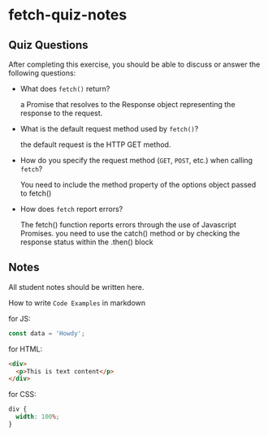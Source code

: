 # fetch-quiz-notes

## Quiz Questions

After completing this exercise, you should be able to discuss or answer the following questions:

- What does `fetch()` return?

  a Promise that resolves to the Response object representing the response to the request.

- What is the default request method used by `fetch()`?

  the default request is the HTTP GET method.

- How do you specify the request method (`GET`, `POST`, etc.) when calling `fetch`?

  You need to include the method property of the options object passed to fetch()

- How does `fetch` report errors?

  The fetch() function reports errors through the use of Javascript Promises. you need to use the catch() method or by checking the response status within the .then() block

## Notes

All student notes should be written here.

How to write `Code Examples` in markdown

for JS:

```javascript
const data = 'Howdy';
```

for HTML:

```html
<div>
  <p>This is text content</p>
</div>
```

for CSS:

```css
div {
  width: 100%;
}
```
